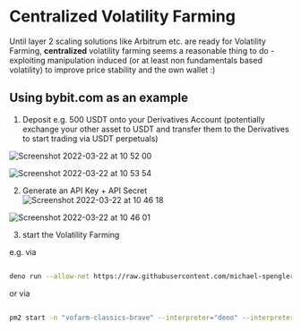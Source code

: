 # Centralized Volatility Farming
Until layer 2 scaling solutions like Arbitrum etc. are ready for Volatility Farming, **centralized** volatility farming seems a reasonable thing to do - exploiting manipulation induced (or at least non fundamentals based volatility) to improve price stability and the own wallet :)   

## Using bybit.com as an example 
1. Deposit e.g. 500 USDT onto your Derivatives Account (potentially exchange your other asset to USDT and transfer them to the Derivatives to start trading via USDT perpetuals)  
 
![Screenshot 2022-03-22 at 10 52 00](https://user-images.githubusercontent.com/43786652/159453810-ce74db1a-cc4b-4164-8faf-7c95bfdb00b3.png)

![Screenshot 2022-03-22 at 10 53 54](https://user-images.githubusercontent.com/43786652/159454294-5142185f-4dd4-4e90-95d0-75b2d2462137.png)

2. Generate an API Key + API Secret  
![Screenshot 2022-03-22 at 10 46 18](https://user-images.githubusercontent.com/43786652/159452800-d77d0c91-913b-4013-ac13-29c0731fd0dc.png)

![Screenshot 2022-03-22 at 10 46 01](https://user-images.githubusercontent.com/43786652/159452995-d0d9a024-41bd-4cd7-be9a-61bbdf52ce16.png)

3. start the Volatility Farming 

e.g. via 
```sh

deno run --allow-net https://raw.githubusercontent.com/michael-spengler/distributed-ledger-technology-hands-on-lecture/main/blockchain-development/project-skeletons/centralized-old-school-volatility-farming/src/start-centralized-vofarming.ts <yourbybitapikey> <yourbybitapisecret> BybitConnector MartingaleReloaded VFLogger 1 20

```

or via
```sh

pm2 start -n "vofarm-classics-brave" --interpreter="deno" --interpreter-args="run --unstable --allow-net" https://raw.githubusercontent.com/michael-spengler/distributed-ledger-technology-hands-on-lecture/main/blockchain-development/project-skeletons/centralized-old-school-volatility-farming/src/start-centralized-vofarming.ts -- <yourbybitapikey> <yourbybitapisecret> BybitConnector BuyLowSellHigh VFLogger 1 20

```


